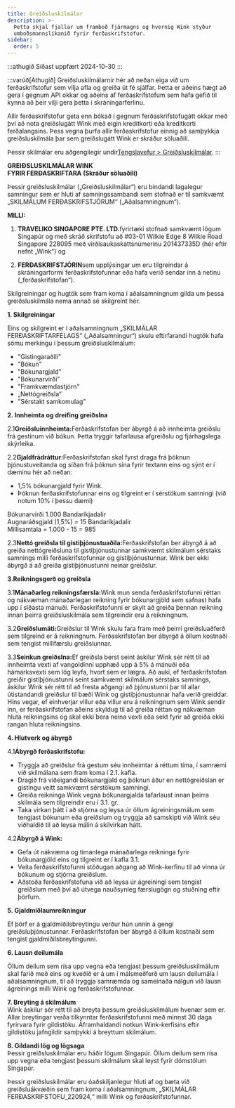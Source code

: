 ```yaml
---
title: Greiðsluskilmálar
description: >-
  Þetta skjal fjallar um framboð fjármagns og hvernig Wink styður
  umboðsmannslíkanið fyrir ferðaskrifstofur.
sidebar:
  order: 5
---
```

:::athugið
Síðast uppfært 2024-10-30
:::

:::varúð\[Athugið]
Greiðsluskilmálarnir hér að neðan eiga við um ferðaskrifstofur sem vilja afla og greiða út fé sjálfar.
Þetta er aðeins hægt að gera í gegnum API okkar og aðeins af ferðaskrifstofum sem hafa gefið til kynna að þeir vilji gera þetta í skráningarferlinu.

Allir ferðaskrifstofur geta enn bókað í gegnum ferðaskrifstofugátt okkar með því að nota greiðslugátt Wink með eigin kreditkorti eða kreditkorti ferðalangsins. Þess vegna þurfa allir ferðaskrifstofur einnig að samþykkja greiðsluskilmála þar sem greiðslugátt Wink er skráður söluaðili.

Þessir skilmálar eru aðgengilegir undir[Tengslavefur > Greiðsluskilmálar](/studio/payment-terms).&#x20;
:::

**GREIÐSLUSKILMÁLAR WINK**\
**FYRIR FERÐASKRIFTARA (Skráður söluaðili)**

Þessir greiðsluskilmálar („Greiðsluskilmálar“) eru bindandi lagalegur samningur sem er hluti af samningssambandi sem stofnað er til samkvæmt „SKILMÁLUM FERÐASKRIFSTJÓRUM“ („Aðalsamningnum“).

**MILLI:**

1. **TRAVELIKO SINGAPORE PTE. LTD.**&#x66;yrirtæki stofnað samkvæmt lögum Singapúr og með skráð skrifstofu að #03-01 Wilkie Edge 8 Wilkie Road Singapore 228095 með virðisaukaskattsnúmerinu 201437335D (hér eftir nefnt „Wink“) og

2. **FERÐASKRIFSTJÓRIN**sem upplýsingar um eru tilgreindar á skráningarformi ferðaskrifstofunnar eða hafa verið sendar inn á netinu („ferðaskrifstofan“).

Skilgreiningar og hugtök sem fram koma í aðalsamningnum gilda um þessa greiðsluskilmála nema annað sé skilgreint hér.

**1. Skilgreiningar**

Eins og skilgreint er í aðalsamningnum „SKILMÁLAR FERÐASKRIFTARFÉLAGS“ („Aðalsamningur“) skulu eftirfarandi hugtök hafa sömu merkingu í þessum greiðsluskilmálum:

* "Gistingaraðili"
* "Bókun"
* "Bókunargjald"
* "Bókunarvirði"
* "Framkvæmdastjórn"
* „Nettógreiðsla“
* "Sérstakt samkomulag"

**2. Innheimta og dreifing greiðslna**

2.1**Greiðsluinnheimta:**&#x46;erðaskrifstofan ber ábyrgð á að innheimta greiðslu frá gestinum við bókun. Þetta tryggir tafarlausa afgreiðslu og fjárhagslega skýrleika.

2.2**Gjaldfrádráttur:**&#x46;erðaskrifstofan skal fyrst draga frá þóknun þjónustuveitanda og síðan frá þóknun sína fyrir textann eins og sýnt er í dæminu hér að neðan:

* 1,5% bókunargjald fyrir Wink.
* Þóknun ferðaskrifstofunnar eins og tilgreint er í sérstökum samningi (við notum 10% í þessu dæmi)

Bókunarvirði 1.000 Bandaríkjadalir\
Augnaráðsgjald (1,5%) = 15 Bandaríkjadalir\
Millisamtala = 1.000 - 15 = 985

2.3**Nettó greiðsla til gistiþjónustuaðila:**&#x46;erðaskrifstofan ber ábyrgð á að greiða nettógreiðsluna til gistiþjónustunnar samkvæmt skilmálum sérstaks samnings milli ferðaskrifstofunnar og gistiþjónustunnar. Wink ber ekki ábyrgð á að greiða gistiþjónustunni neinar greiðslur.

**3**.**Reikningsgerð og greiðsla**

3.1**Mánaðarleg reikningsfærsla:**&#x57;ink mun senda ferðaskrifstofunni réttan og nákvæman mánaðarlegan reikning fyrir bókunargjöld sem safnast hafa upp í síðasta mánuði. Ferðaskrifstofunni er skylt að greiða þennan reikning innan þeirra greiðsluskilmála sem tilgreindir eru á reikningnum.

3.2**Greiðslumáti:**&#x47;reiðslur til Wink skulu fara fram með þeirri greiðsluaðferð sem tilgreind er á reikningnum. Ferðaskrifstofan ber ábyrgð á öllum kostnaði sem tengist millifærslu greiðslunnar.

3.3**Seinkun greiðslna:**&#x45;f greiðsla berst seint áskilur Wink sér rétt til að innheimta vexti af vangoldinni upphæð upp á 5% á mánuði eða hámarksvexti sem lög leyfa, hvort sem er lægra. Að auki, ef ferðaskrifstofan greiðir gistiþjónustunni seint samkvæmt skilmálum sérstaks samnings, áskilur Wink sér rétt til að fresta aðgangi að þjónustunni þar til allar útistandandi greiðslur til bæði Wink og gistiþjónustunnar hafa verið greiddar. Hins vegar, ef einhverjar villur eða villur eru á reikningnum sem Wink sendir inn, er ferðaskrifstofan aðeins skyldug til að greiða réttan og nákvæman hluta reikningsins og skal ekki bera neina vexti eða sekt fyrir að greiða ekki rangan hluta reikningsins.

**4. Hlutverk og ábyrgð**

4.1**Ábyrgð ferðaskrifstofu:**

* Tryggja að greiðslur frá gestum séu innheimtar á réttum tíma, í samræmi við skilmálana sem fram koma í 2.1. kafla.
* Dragið frá viðeigandi bókunargjald og þóknun áður en nettógreiðslan er gistingu veitt samkvæmt sérstökum samningi.
* Greiða reikninga Wink vegna bókunargjalda tafarlaust innan þeirra skilmála sem tilgreindir eru í 3.1. gr.
* Taka virkan þátt í að stjórna og leysa úr öllum ágreiningsmálum sem tengjast bókunum eða greiðslum og tryggja að samskipti við Wink séu viðhaldið til að leysa málin á skilvirkan hátt.

4.2**Ábyrgð á Wink:**

* Gefa út nákvæma og tímanlega mánaðarlega reikninga fyrir bókunargjöld eins og tilgreint er í kafla 3.1.
* Veita ferðaskrifstofunni stöðugan aðgang að Wink-kerfinu til að vinna úr bókunum og stjórna greiðslum.
* Aðstoða ferðaskrifstofuna við að leysa úr ágreiningi sem tengist greiðslum með því að útvega nauðsynleg færslugögn og stuðning eftir þörfum.

**5. Gjaldmiðlaumreikningur**

Ef þörf er á gjaldmiðilsbreytingu verður hún unnin á gengi greiðsluþjónustunnar. Ferðaskrifstofan ber ábyrgð á öllum kostnaði sem tengist gjaldmiðilsbreytingunni.

**6. Lausn deilumála**

Öllum deilum sem rísa upp vegna eða tengjast þessum greiðsluskilmálum skal farið með eins og kveðið er á um í málsmeðferð um lausn deilumála í aðalsamningnum, til að tryggja samræmda og sameinaða nálgun við lausn ágreinings milli Wink og ferðaskrifstofunnar.

**7. Breyting á skilmálum**\
Wink áskilur sér rétt til að breyta þessum greiðsluskilmálum hvenær sem er. Allar breytingar verða tilkynntar ferðaskrifstofunni með minnst 30 daga fyrirvara fyrir gildistöku. Áframhaldandi notkun Wink-kerfisins eftir gildistöku jafngildir samþykki á breyttum skilmálum.

**8. Gildandi lög og lögsaga**\
Þessir greiðsluskilmálar eru háðir lögum Singapúr. Öllum deilum sem rísa upp vegna eða tengjast þessum skilmálum skal leyst fyrir dómstólum Singapúr.

Þessir greiðsluskilmálar eru óaðskiljanlegur hluti af og bæta við greiðsluákvæðin sem fram koma í aðalsamningnum, „SKILMÁLAR FERÐASKRIFSTOFU\_220924,“ milli Wink og ferðaskrifstofunnar.

